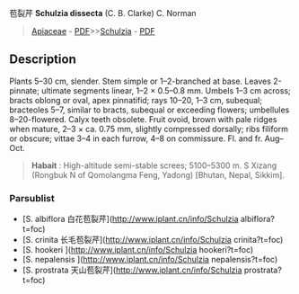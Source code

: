 苞裂芹 **Schulzia dissecta** (C. B. Clarke) C. Norman

> [Apiaceae](http://www.iplant.cn/info/Apiaceae?t=foc) - [PDF](http://www.iplant.cn/foc/pdf/Apiaceae.pdf)>>[Schulzia](http://www.iplant.cn/info/Schulzia?t=foc) - [PDF](http://www.iplant.cn/foc/pdf/Schulzia.pdf)

## Description

Plants 5–30 cm, slender. Stem simple or 1–2-branched at base. Leaves 2-pinnate; ultimate segments linear, 1–2 × 0.5–0.8 mm. Umbels 1–3 cm across; bracts oblong or oval, apex pinnatifid; rays 10–20, 1–3 cm, subequal; bracteoles 5–7, similar to bracts, subequal or exceeding flowers; umbellules 8–20-flowered. Calyx teeth obsolete. Fruit ovoid, brown with pale ridges when mature, 2–3 × ca. 0.75 mm, slightly compressed dorsally; ribs filiform or obscure; vittae 3–4 in each furrow, 4–8 on commissure. Fl. and fr. Aug–Oct.


> **Habait** : 
> High-altitude semi-stable screes; 5100–5300 m. S Xizang (Rongbuk N of Qomolangma Feng, Yadong) [Bhutan, Nepal, Sikkim].



### Parsublist

* [S.  albiflora  白花苞裂芹](http://www.iplant.cn/info/Schulzia albiflora?t=foc)
* [S.  crinita  长毛苞裂芹](http://www.iplant.cn/info/Schulzia crinita?t=foc)
* [S.  hookeri  ](http://www.iplant.cn/info/Schulzia hookeri?t=foc)
* [S.  nepalensis  ](http://www.iplant.cn/info/Schulzia nepalensis?t=foc)
* [S.  prostrata  天山苞裂芹](http://www.iplant.cn/info/Schulzia prostrata?t=foc)

